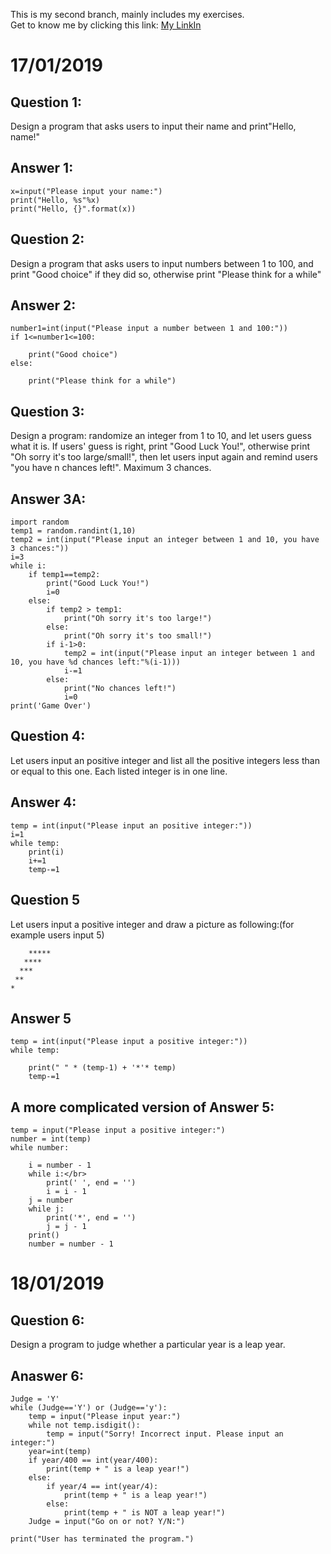 This is my second branch, mainly includes my exercises.  
Get to know me by clicking this link:
[My LinkIn](https://www.linkedin.com/in/jin-zhang-412b8516b/)

# 17/01/2019
## Question 1: 
Design a program that asks users to input their name and print"Hello, name!"
## Answer 1: 
    x=input("Please input your name:")   
    print("Hello, %s"%x)  
    print("Hello, {}".format(x))   

## Question 2: 
Design a program that asks users to input numbers between 1 to 100, and print "Good choice" if they did so, otherwise print "Please think for a while"
## Answer 2: 
    number1=int(input("Please input a number between 1 and 100:"))   
    if 1<=number1<=100:  

        print("Good choice")    
    else: 

        print("Please think for a while")  

## Question 3: 
Design a program: randomize an integer from 1 to 10, and let users guess what it is. If users' guess is right, print "Good Luck You!", otherwise print "Oh sorry it's too large/small!", then let users input again and remind users "you have n chances left!". Maximum 3 chances.
## Answer 3A:
    import random   
    temp1 = random.randint(1,10)   
    temp2 = int(input("Please input an integer between 1 and 10, you have 3 chances:"))     
    i=3     
    while i:   
        if temp1==temp2:  
            print("Good Luck You!")   
            i=0   
        else:   
            if temp2 > temp1:   
                print("Oh sorry it's too large!")   
            else:   
                print("Oh sorry it's too small!")   
            if i-1>0:   
                temp2 = int(input("Please input an integer between 1 and 10, you have %d chances left:"%(i-1)))   
                i-=1   
            else:   
                print("No chances left!")   
                i=0   
    print('Game Over')   

## Question 4:
Let users input an positive integer and list all the positive integers less than or equal to this one. Each listed integer is in one line.
## Answer 4:
    temp = int(input("Please input an positive integer:"))    
    i=1    
    while temp:
        print(i)    
        i+=1   
        temp-=1   
    
## Question 5
Let users input a positive integer and draw a picture as following:(for example users input 5)
         
        *****   
       ****   
      ***   
     **   
    *   
## Answer 5

    temp = int(input("Please input a positive integer:"))   
    while temp:   

        print(" " * (temp-1) + '*'* temp)   
        temp-=1   
## A more complicated version of Answer 5:
    temp = input("Please input a positive integer:")   
    number = int(temp)   
    while number:   

        i = number - 1   
        while i:</br>
            print(' ', end = '')   
            i = i - 1   
        j = number   
        while j:   
            print('*', end = '')   
            j = j - 1   
        print()   
        number = number - 1   
# 18/01/2019    
## Question 6:
Design a program to judge whether a particular year is a leap year.
## Anaswer 6:
    Judge = 'Y'    
    while (Judge=='Y') or (Judge=='y'):   
        temp = input("Please input year:")   
        while not temp.isdigit():   
            temp = input("Sorry! Incorrect input. Please input an integer:")   
        year=int(temp)   
        if year/400 == int(year/400):   
            print(temp + " is a leap year!")   
        else:   
            if year/4 == int(year/4):   
                print(temp + " is a leap year!")   
            else:   
                print(temp + " is NOT a leap year!")   
        Judge = input("Go on or not? Y/N:")   

    print("User has terminated the program.")   
